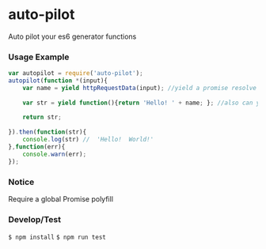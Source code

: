 # auto-pilot
Auto pilot your es6 generator functions

### Usage Example
```js
var autopilot = require('auto-pilot');
autopilot(function *(input){
    var name = yield httpRequestData(input); //yield a promise resolve ' World!'
    
    var str = yield function(){return 'Hello! ' + name; }; //also can yield a function
    
    return str;       
    
}).then(function(str){
    console.log(str) //  'Hello!  World!'
},function(err){
    console.warn(err);
});
```
    
### Notice
Require a global Promise polyfill

### Develop/Test
`$ npm install`
`$ npm run test`
